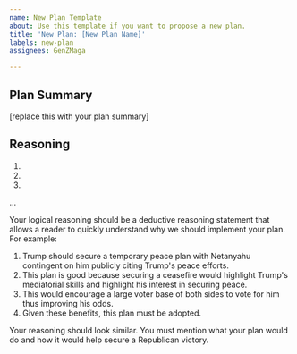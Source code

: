 ```yaml
---
name: New Plan Template
about: Use this template if you want to propose a new plan.
title: 'New Plan: [New Plan Name]'
labels: new-plan
assignees: GenZMaga

---
```


## Plan Summary
[replace this with your plan summary]

## Reasoning
1.
2.
3.
...

Your logical reasoning should be a deductive reasoning statement that allows a reader to quickly understand why we should implement your plan. For example:

1. Trump should secure a temporary peace plan with Netanyahu contingent on him publicly citing Trump's peace efforts.
2. This plan is good because securing a ceasefire would highlight Trump's mediatorial skills and highlight his interest in securing peace.
3. This would encourage a large voter base of both sides to vote for him thus improving his odds.
4. Given these benefits, this plan must be adopted.

Your reasoning should look similar. You must mention what your plan would do and how it would help secure a Republican victory.
